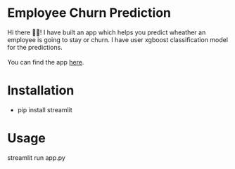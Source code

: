 # Employee Churn Prediction
Hi there 🙋‍♂️!
I have built an app which helps you predict wheather an employee is going to stay or churn. I have user xgboost classification model for the predictions.<br/>
<br/>
You can find the app [here](https://share.streamlit.io/kristofersiimar/employee_churn_prediction/main/app.py). 

# Installation
- pip install streamlit

# Usage
streamlit run app.py
